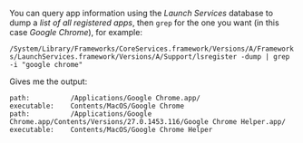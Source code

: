 You can query app information using the *Launch Services* database to dump a *list of all registered apps*, then `grep` for the one you want (in this case *Google Chrome*), for example:

`/System/Library/Frameworks/CoreServices.framework/Versions/A/Frameworks/LaunchServices.framework/Versions/A/Support/lsregister -dump | grep -i "google chrome"`

Gives me the output:

```
path:          /Applications/Google Chrome.app/
executable:    Contents/MacOS/Google Chrome
path:          /Applications/Google Chrome.app/Contents/Versions/27.0.1453.116/Google Chrome Helper.app/
executable:    Contents/MacOS/Google Chrome Helper
```

